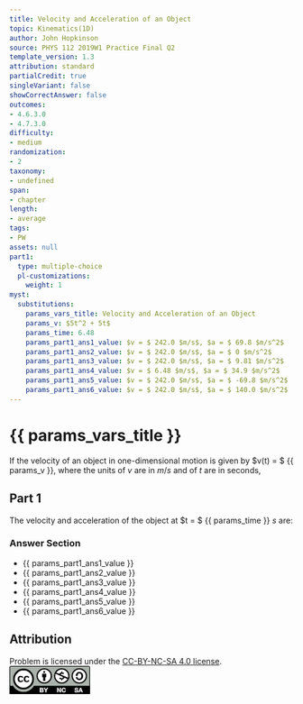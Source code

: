 ```yaml
---
title: Velocity and Acceleration of an Object
topic: Kinematics(1D)
author: John Hopkinson
source: PHYS 112 2019W1 Practice Final Q2
template_version: 1.3
attribution: standard
partialCredit: true
singleVariant: false
showCorrectAnswer: false
outcomes:
- 4.6.3.0
- 4.7.3.0
difficulty:
- medium
randomization:
- 2
taxonomy:
- undefined
span:
- chapter
length:
- average
tags:
- PW
assets: null
part1:
  type: multiple-choice
  pl-customizations:
    weight: 1
myst:
  substitutions:
    params_vars_title: Velocity and Acceleration of an Object
    params_v: $5t^2 + 5t$
    params_time: 6.48
    params_part1_ans1_value: $v = $ 242.0 $m/s$, $a = $ 69.8 $m/s^2$
    params_part1_ans2_value: $v = $ 242.0 $m/s$, $a = $ 0 $m/s^2$
    params_part1_ans3_value: $v = $ 242.0 $m/s$, $a = $ 9.81 $m/s^2$
    params_part1_ans4_value: $v = $ 6.48 $m/s$, $a = $ 34.9 $m/s^2$
    params_part1_ans5_value: $v = $ 242.0 $m/s$, $a = $ -69.8 $m/s^2$
    params_part1_ans6_value: $v = $ 242.0 $m/s$, $a = $ 140.0 $m/s^2$
---
```

# {{ params_vars_title }}
If the velocity of an object in one-dimensional motion is given by $v(t) = $ {{ params_v }}, where the units of $v$ are in $m/s$ and of $t$ are in seconds,

## Part 1

The velocity and acceleration of the object at $t = $ {{ params_time }} $s$ are:

### Answer Section

- {{ params_part1_ans1_value }}
- {{ params_part1_ans2_value }}
- {{ params_part1_ans3_value }}
- {{ params_part1_ans4_value }}
- {{ params_part1_ans5_value }}
- {{ params_part1_ans6_value }}

## Attribution

Problem is licensed under the [CC-BY-NC-SA 4.0 license](https://creativecommons.org/licenses/by-nc-sa/4.0/).<br> ![The Creative Commons 4.0 license requiring attribution-BY, non-commercial-NC, and share-alike-SA license.](https://raw.githubusercontent.com/firasm/bits/master/by-nc-sa.png)